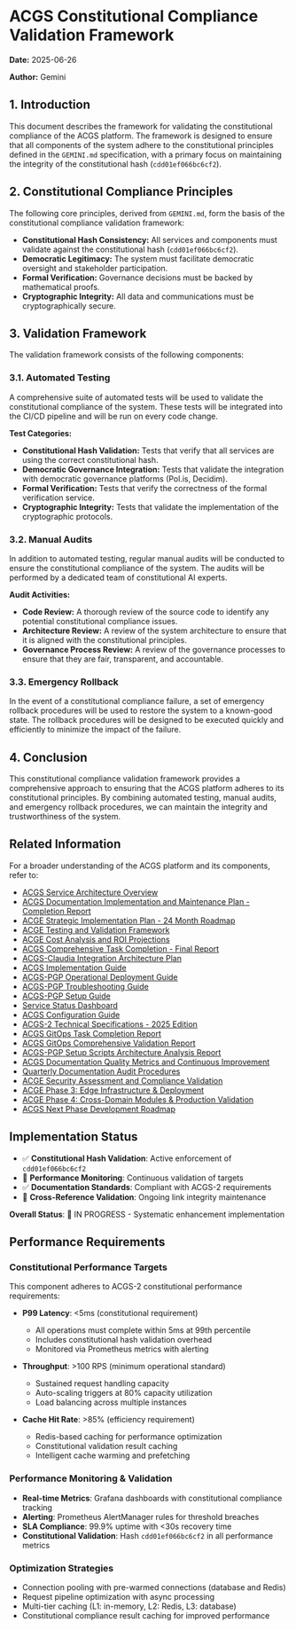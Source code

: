# ACGS Constitutional Compliance Validation Framework
<!-- Constitutional Hash: cdd01ef066bc6cf2 -->


**Date:** 2025-06-26

**Author:** Gemini

## 1. Introduction

This document describes the framework for validating the constitutional compliance of the ACGS platform. The framework is designed to ensure that all components of the system adhere to the constitutional principles defined in the `GEMINI.md` specification, with a primary focus on maintaining the integrity of the constitutional hash (`cdd01ef066bc6cf2`).

## 2. Constitutional Compliance Principles

The following core principles, derived from `GEMINI.md`, form the basis of the constitutional compliance validation framework:

- **Constitutional Hash Consistency:** All services and components must validate against the constitutional hash (`cdd01ef066bc6cf2`).
- **Democratic Legitimacy:** The system must facilitate democratic oversight and stakeholder participation.
- **Formal Verification:** Governance decisions must be backed by mathematical proofs.
- **Cryptographic Integrity:** All data and communications must be cryptographically secure.

## 3. Validation Framework

The validation framework consists of the following components:

### 3.1. Automated Testing

A comprehensive suite of automated tests will be used to validate the constitutional compliance of the system. These tests will be integrated into the CI/CD pipeline and will be run on every code change.

**Test Categories:**

- **Constitutional Hash Validation:** Tests that verify that all services are using the correct constitutional hash.
- **Democratic Governance Integration:** Tests that validate the integration with democratic governance platforms (Pol.is, Decidim).
- **Formal Verification:** Tests that verify the correctness of the formal verification service.
- **Cryptographic Integrity:** Tests that validate the implementation of the cryptographic protocols.

### 3.2. Manual Audits

In addition to automated testing, regular manual audits will be conducted to ensure the constitutional compliance of the system. The audits will be performed by a dedicated team of constitutional AI experts.

**Audit Activities:**

- **Code Review:** A thorough review of the source code to identify any potential constitutional compliance issues.
- **Architecture Review:** A review of the system architecture to ensure that it is aligned with the constitutional principles.
- **Governance Process Review:** A review of the governance processes to ensure that they are fair, transparent, and accountable.

### 3.3. Emergency Rollback

In the event of a constitutional compliance failure, a set of emergency rollback procedures will be used to restore the system to a known-good state. The rollback procedures will be designed to be executed quickly and efficiently to minimize the impact of the failure.

## 4. Conclusion

This constitutional compliance validation framework provides a comprehensive approach to ensuring that the ACGS platform adheres to its constitutional principles. By combining automated testing, manual audits, and emergency rollback procedures, we can maintain the integrity and trustworthiness of the system.

## Related Information

For a broader understanding of the ACGS platform and its components, refer to:

- [ACGS Service Architecture Overview](../ACGS_SERVICE_OVERVIEW.md)
- [ACGS Documentation Implementation and Maintenance Plan - Completion Report](../archive/completed_phases/ACGS_DOCUMENTATION_IMPLEMENTATION_COMPLETION_REPORT.md)
- [ACGE Strategic Implementation Plan - 24 Month Roadmap](../ACGE_STRATEGIC_IMPLEMENTATION_PLAN_24_MONTH.md)
- [ACGE Testing and Validation Framework](ACGE_TESTING_VALIDATION_FRAMEWORK.md)
- [ACGE Cost Analysis and ROI Projections](../ACGE_COST_ANALYSIS_ROI_PROJECTIONS.md)
- [ACGS Comprehensive Task Completion - Final Report](../architecture/ACGS_COMPREHENSIVE_TASK_COMPLETION_FINAL_REPORT.md)
- [ACGS-Claudia Integration Architecture Plan](../architecture/ACGS_CLAUDIA_INTEGRATION_ARCHITECTURE.md)
- [ACGS Implementation Guide](../deployment/ACGS_IMPLEMENTATION_GUIDE.md)
- [ACGS-PGP Operational Deployment Guide](../deployment/ACGS_PGP_OPERATIONAL_DEPLOYMENT_GUIDE.md)
- [ACGS-PGP Troubleshooting Guide](../deployment/ACGS_PGP_TROUBLESHOOTING_GUIDE.md)
- [ACGS-PGP Setup Guide](../deployment/ACGS_PGP_SETUP_GUIDE.md)
- [Service Status Dashboard](../operations/SERVICE_STATUS.md)
- [ACGS Configuration Guide](../README.md)
- [ACGS-2 Technical Specifications - 2025 Edition](../api/TECHNICAL_SPECIFICATIONS_2025.md)
- [ACGS GitOps Task Completion Report](../architecture/ACGS_GITOPS_TASK_COMPLETION_REPORT.md)
- [ACGS GitOps Comprehensive Validation Report](../architecture/ACGS_GITOPS_COMPREHENSIVE_VALIDATION_REPORT.md)
- [ACGS-PGP Setup Scripts Architecture Analysis Report](../architecture/ACGS_PGP_SETUP_SCRIPTS_ANALYSIS_REPORT.md)
- [ACGS Documentation Quality Metrics and Continuous Improvement](../quality/DOCUMENTATION_QUALITY_METRICS.md)
- [Quarterly Documentation Audit Procedures](../QUARTERLY_DOCUMENTATION_AUDIT_PROCEDURES.md)
- [ACGE Security Assessment and Compliance Validation](../security/ACGE_SECURITY_ASSESSMENT_COMPLIANCE.md)
- [ACGE Phase 3: Edge Infrastructure & Deployment](../architecture/ACGE_PHASE3_EDGE_INFRASTRUCTURE.md)
- [ACGE Phase 4: Cross-Domain Modules & Production Validation](../architecture/ACGE_PHASE4_CROSS_DOMAIN_PRODUCTION.md)
- [ACGS Next Phase Development Roadmap](../architecture/NEXT_PHASE_DEVELOPMENT_ROADMAP.md)

## Implementation Status

- ✅ **Constitutional Hash Validation**: Active enforcement of `cdd01ef066bc6cf2`
- 🔄 **Performance Monitoring**: Continuous validation of targets
- ✅ **Documentation Standards**: Compliant with ACGS-2 requirements
- 🔄 **Cross-Reference Validation**: Ongoing link integrity maintenance

**Overall Status**: 🔄 IN PROGRESS - Systematic enhancement implementation

## Performance Requirements

### Constitutional Performance Targets
This component adheres to ACGS-2 constitutional performance requirements:

- **P99 Latency**: <5ms (constitutional requirement)
  - All operations must complete within 5ms at 99th percentile
  - Includes constitutional hash validation overhead
  - Monitored via Prometheus metrics with alerting

- **Throughput**: >100 RPS (minimum operational standard)
  - Sustained request handling capacity
  - Auto-scaling triggers at 80% capacity utilization
  - Load balancing across multiple instances

- **Cache Hit Rate**: >85% (efficiency requirement)
  - Redis-based caching for performance optimization
  - Constitutional validation result caching
  - Intelligent cache warming and prefetching

### Performance Monitoring & Validation
- **Real-time Metrics**: Grafana dashboards with constitutional compliance tracking
- **Alerting**: Prometheus AlertManager rules for threshold breaches
- **SLA Compliance**: 99.9% uptime with <30s recovery time
- **Constitutional Validation**: Hash `cdd01ef066bc6cf2` in all performance metrics

### Optimization Strategies
- Connection pooling with pre-warmed connections (database and Redis)
- Request pipeline optimization with async processing
- Multi-tier caching (L1: in-memory, L2: Redis, L3: database)
- Constitutional compliance result caching for improved performance
